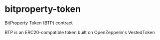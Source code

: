# bitproperty-token
BitProperty Token (BTP) contract

BTP is an ERC20-compatible token built on OpenZeppelin's VestedToken


